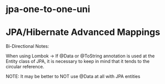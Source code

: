 # jpa-one-to-one-uni

# JPA/Hibernate Advanced Mappings

Bi-Directional Notes:

When using Lombok -> If @Data or @ToString annotation is used at the Entity class of JPA, it is necessary to keep in mind that it tends to the circular reference.

NOTE: It may be better to NOT use @Data at all with JPA entities
